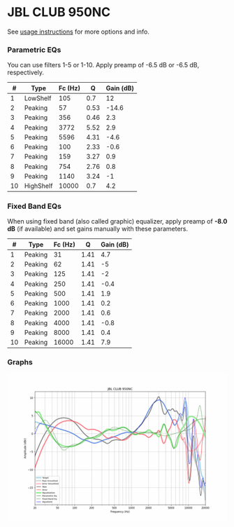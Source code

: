 # JBL CLUB 950NC
See [usage instructions](https://github.com/jaakkopasanen/AutoEq#usage) for more options and info.

### Parametric EQs
You can use filters 1-5 or 1-10. Apply preamp of -6.5 dB or -6.5 dB, respectively.

|   # | Type      |   Fc (Hz) |    Q |   Gain (dB) |
|-----|-----------|-----------|------|-------------|
|   1 | LowShelf  |       105 | 0.7  |        12   |
|   2 | Peaking   |        57 | 0.53 |       -14.6 |
|   3 | Peaking   |       356 | 0.46 |         2.3 |
|   4 | Peaking   |      3772 | 5.52 |         2.9 |
|   5 | Peaking   |      5596 | 4.31 |        -4.6 |
|   6 | Peaking   |       100 | 2.33 |        -0.6 |
|   7 | Peaking   |       159 | 3.27 |         0.9 |
|   8 | Peaking   |       754 | 2.76 |         0.8 |
|   9 | Peaking   |      1140 | 3.24 |        -1   |
|  10 | HighShelf |     10000 | 0.7  |         4.2 |

### Fixed Band EQs
When using fixed band (also called graphic) equalizer, apply preamp of **-8.0 dB** (if available) and set gains manually with these parameters.

|   # | Type    |   Fc (Hz) |    Q |   Gain (dB) |
|-----|---------|-----------|------|-------------|
|   1 | Peaking |        31 | 1.41 |         4.7 |
|   2 | Peaking |        62 | 1.41 |        -5   |
|   3 | Peaking |       125 | 1.41 |        -2   |
|   4 | Peaking |       250 | 1.41 |        -0.4 |
|   5 | Peaking |       500 | 1.41 |         1.9 |
|   6 | Peaking |      1000 | 1.41 |         0.2 |
|   7 | Peaking |      2000 | 1.41 |         0.6 |
|   8 | Peaking |      4000 | 1.41 |        -0.8 |
|   9 | Peaking |      8000 | 1.41 |         0.4 |
|  10 | Peaking |     16000 | 1.41 |         7.9 |

### Graphs
![](./JBL%20CLUB%20950NC.png)
